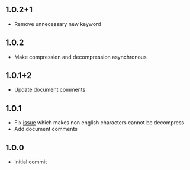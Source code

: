 ## 1.0.2+1

* Remove unnecessary new keyword

## 1.0.2

* Make compression and decompression asynchronous

## 1.0.1+2

* Update document comments

## 1.0.1

* Fix [issue](https://github.com/skipness/lzstring-dart/issues/1) which makes non english characters cannot be decompress
* Add document comments

## 1.0.0

* Initial commit